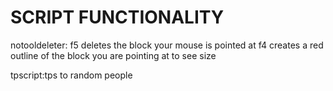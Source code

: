 # SCRIPT FUNCTIONALITY

notooldeleter: 
f5 deletes the block your mouse is pointed at 
f4 creates a red outline of the block you are pointing at to see size

tpscript:tps to random people
